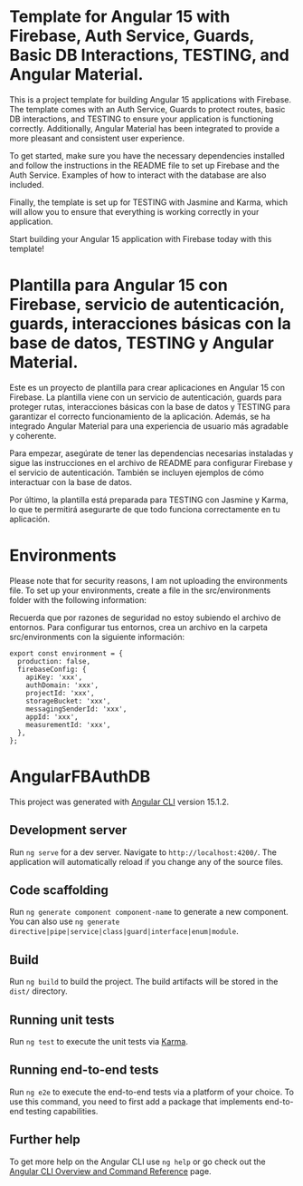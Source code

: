 # Template for Angular 15 with Firebase, Auth Service, Guards, Basic DB Interactions, TESTING, and Angular Material.

This is a project template for building Angular 15 applications with Firebase. The template comes with an Auth Service, Guards to protect routes, basic DB interactions, and TESTING to ensure your application is functioning correctly. Additionally, Angular Material has been integrated to provide a more pleasant and consistent user experience.

To get started, make sure you have the necessary dependencies installed and follow the instructions in the README file to set up Firebase and the Auth Service. Examples of how to interact with the database are also included.

Finally, the template is set up for TESTING with Jasmine and Karma, which will allow you to ensure that everything is working correctly in your application.

Start building your Angular 15 application with Firebase today with this template!

# Plantilla para Angular 15 con Firebase, servicio de autenticación, guards, interacciones básicas con la base de datos, TESTING y Angular Material.

Este es un proyecto de plantilla para crear aplicaciones en Angular 15 con Firebase. La plantilla viene con un servicio de autenticación, guards para proteger rutas, interacciones básicas con la base de datos y TESTING para garantizar el correcto funcionamiento de la aplicación. Además, se ha integrado Angular Material para una experiencia de usuario más agradable y coherente.

Para empezar, asegúrate de tener las dependencias necesarias instaladas y sigue las instrucciones en el archivo de README para configurar Firebase y el servicio de autenticación. También se incluyen ejemplos de cómo interactuar con la base de datos.

Por último, la plantilla está preparada para TESTING con Jasmine y Karma, lo que te permitirá asegurarte de que todo funciona correctamente en tu aplicación.

# Environments

Please note that for security reasons, I am not uploading the environments file. To set up your environments, create a file in the src/environments folder with the following information:

Recuerda que por razones de seguridad no estoy subiendo el archivo de entornos. Para configurar tus entornos, crea un archivo en la carpeta src/environments con la siguiente información:

```
export const environment = {
  production: false,
  firebaseConfig: {
    apiKey: 'xxx',
    authDomain: 'xxx',
    projectId: 'xxx',
    storageBucket: 'xxx',
    messagingSenderId: 'xxx',
    appId: 'xxx',
    measurementId: 'xxx',
  },
};
```

# AngularFBAuthDB

This project was generated with [Angular CLI](https://github.com/angular/angular-cli) version 15.1.2.

## Development server

Run `ng serve` for a dev server. Navigate to `http://localhost:4200/`. The application will automatically reload if you change any of the source files.

## Code scaffolding

Run `ng generate component component-name` to generate a new component. You can also use `ng generate directive|pipe|service|class|guard|interface|enum|module`.

## Build

Run `ng build` to build the project. The build artifacts will be stored in the `dist/` directory.

## Running unit tests

Run `ng test` to execute the unit tests via [Karma](https://karma-runner.github.io).

## Running end-to-end tests

Run `ng e2e` to execute the end-to-end tests via a platform of your choice. To use this command, you need to first add a package that implements end-to-end testing capabilities.

## Further help

To get more help on the Angular CLI use `ng help` or go check out the [Angular CLI Overview and Command Reference](https://angular.io/cli) page.
